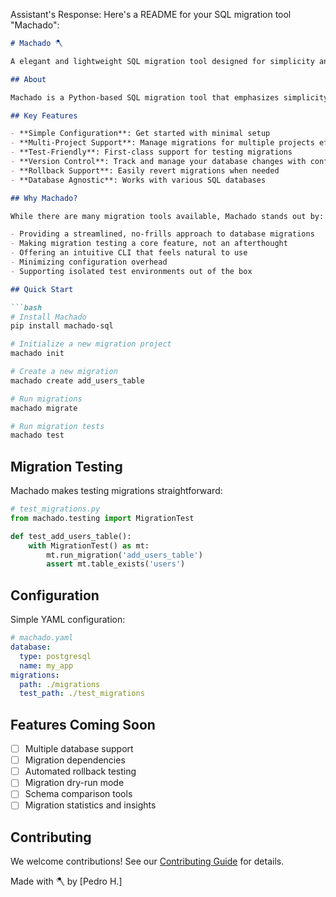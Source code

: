 Assistant's Response: Here's a README for your SQL migration tool "Machado":

```markdown
# Machado 🪓

A elegant and lightweight SQL migration tool designed for simplicity and efficiency.

## About

Machado is a Python-based SQL migration tool that emphasizes simplicity and ease of use. Built to manage database migrations across multiple projects without the overhead of complex configurations.

## Key Features

- **Simple Configuration**: Get started with minimal setup
- **Multi-Project Support**: Manage migrations for multiple projects effortlessly
- **Test-Friendly**: First-class support for testing migrations
- **Version Control**: Track and manage your database changes with confidence
- **Rollback Support**: Easily revert migrations when needed
- **Database Agnostic**: Works with various SQL databases

## Why Machado?

While there are many migration tools available, Machado stands out by:

- Providing a streamlined, no-frills approach to database migrations
- Making migration testing a core feature, not an afterthought
- Offering an intuitive CLI that feels natural to use
- Minimizing configuration overhead
- Supporting isolated test environments out of the box

## Quick Start

```bash
# Install Machado
pip install machado-sql

# Initialize a new migration project
machado init

# Create a new migration
machado create add_users_table

# Run migrations
machado migrate

# Run migration tests
machado test
```

## Migration Testing

Machado makes testing migrations straightforward:

```python
# test_migrations.py
from machado.testing import MigrationTest

def test_add_users_table():
    with MigrationTest() as mt:
        mt.run_migration('add_users_table')
        assert mt.table_exists('users')
```

## Configuration

Simple YAML configuration:

```yaml
# machado.yaml
database:
  type: postgresql
  name: my_app
migrations:
  path: ./migrations
  test_path: ./test_migrations
```

## Features Coming Soon

- [ ] Multiple database support
- [ ] Migration dependencies
- [ ] Automated rollback testing
- [ ] Migration dry-run mode
- [ ] Schema comparison tools
- [ ] Migration statistics and insights

## Contributing

We welcome contributions! See our [Contributing Guide](CONTRIBUTING.md) for details.


Made with 🪓 by [Pedro H.]

